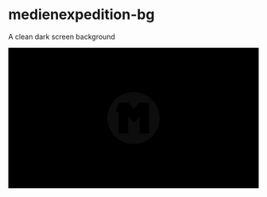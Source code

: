 # medienexpedition-bg
A clean dark screen background

<img src="https://github.com/medienexpedition/medienexpedition-bg/blob/master/medienexpedition-bg.png">
